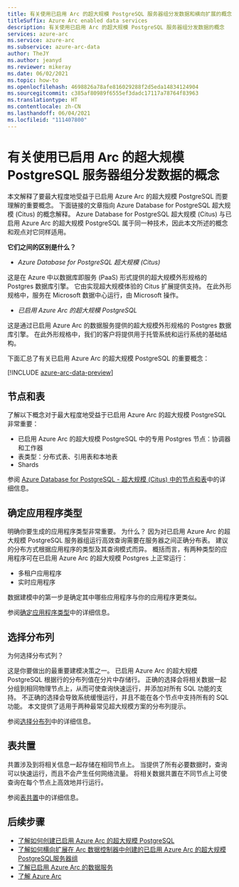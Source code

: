 ```yaml
---
title: 有关使用已启用 Arc 的超大规模 PostgreSQL 服务器组分发数据和横向扩展的概念
titleSuffix: Azure Arc enabled data services
description: 有关使用已启用 Arc 的超大规模 PostgreSQL 服务器组分发数据的概念
services: azure-arc
ms.service: azure-arc
ms.subservice: azure-arc-data
author: TheJY
ms.author: jeanyd
ms.reviewer: mikeray
ms.date: 06/02/2021
ms.topic: how-to
ms.openlocfilehash: 4698826a78afe816029288f2d5eda14834124904
ms.sourcegitcommit: c385af80989f6555ef3dadc17117a78764f83963
ms.translationtype: HT
ms.contentlocale: zh-CN
ms.lasthandoff: 06/04/2021
ms.locfileid: "111407800"
---
```

# <a name="concepts-for-distributing-data-with-arc-enabled-postgresql-hyperscale-server-group"></a>有关使用已启用 Arc 的超大规模 PostgreSQL 服务器组分发数据的概念

本文解释了要最大程度地受益于已启用 Azure Arc 的超大规模 PostgreSQL 而要理解的重要概念。
下面链接的文章指向 Azure Database for PostgreSQL 超大规模 (Citus) 的概念解释。 Azure Database for PostgreSQL 超大规模 (Citus) 与已启用 Azure Arc 的超大规模 PostgreSQL 属于同一种技术，因此本文所述的概念和观点对它同样适用。

**它们之间的区别是什么？**
- _Azure Database for PostgreSQL 超大规模 (Citus)_

这是在 Azure 中以数据库即服务 (PaaS) 形式提供的超大规模外形规格的 Postgres 数据库引擎。 它由实现超大规模体验的 Citus 扩展提供支持。 在此外形规格中，服务在 Microsoft 数据中心运行，由 Microsoft 操作。

- _已启用 Azure Arc 的超大规模 PostgreSQL_

这是通过已启用 Azure Arc 的数据服务提供的超大规模外形规格的 Postgres 数据库引擎。 在此外形规格中，我们的客户将提供用于托管系统和运行系统的基础结构。

下面汇总了有关已启用 Azure Arc 的超大规模 PostgreSQL 的重要概念：

[!INCLUDE [azure-arc-data-preview](../../../includes/azure-arc-data-preview.md)]

## <a name="nodes-and-tables"></a>节点和表
了解以下概念对于最大程度地受益于已启用 Azure Arc 的超大规模 PostgreSQL 非常重要：
- 已启用 Azure Arc 的超大规模 PostgreSQL 中的专用 Postgres 节点：协调器和工作器
- 表类型：分布式表、引用表和本地表
- Shards

参阅 [Azure Database for PostgreSQL - 超大规模 (Citus) 中的节点和表](../../postgresql/concepts-hyperscale-nodes.md)中的详细信息。 

## <a name="determine-the-application-type"></a>确定应用程序类型
明确你要生成的应用程序类型非常重要。 为什么？ 因为对已启用 Azure Arc 的超大规模 PostgreSQL 服务器组运行高效查询需要在服务器之间正确分布表。 建议的分布方式根据应用程序的类型及其查询模式而异。 概括而言，有两种类型的应用程序可在已启用 Azure Arc 的超大规模 Postgres 上正常运行：
- 多租户应用程序
- 实时应用程序

数据建模中的第一步是确定其中哪些应用程序与你的应用程序更类似。

参阅[确定应用程序类型](../../postgresql/concepts-hyperscale-app-type.md)中的详细信息。


## <a name="choose-a-distribution-column"></a>选择分布列
为何选择分布式列？

这是你要做出的最重要建模决策之一。 已启用 Azure Arc 的超大规模 PostgreSQL 根据行的分布列值在分片中存储行。 正确的选择会将相关数据一起分组到相同物理节点上，从而可使查询快速运行，并添加对所有 SQL 功能的支持。 不正确的选择会导致系统缓慢运行，并且不能在各个节点中支持所有的 SQL 功能。 本文提供了适用于两种最常见超大规模方案的分布列提示。

参阅[选择分布列](../../postgresql/concepts-hyperscale-choose-distribution-column.md)中的详细信息。


## <a name="table-colocation"></a>表共置

共置涉及到将相关信息一起存储在相同节点上。 当提供了所有必要数据时，查询可以快速运行，而且不会产生任何网络流量。 将相关数据共置在不同节点上可使查询在每个节点上高效地并行运行。

参阅[表共置](../../postgresql/concepts-hyperscale-colocation.md)中的详细信息。


## <a name="next-steps"></a>后续步骤
- [了解如何创建已启用 Azure Arc 的超大规模 PostgreSQL](create-postgresql-hyperscale-server-group.md)
- [了解如何横向扩展在 Arc 数据控制器中创建的已启用 Azure Arc 的超大规模 PostgreSQL服务器组](scale-out-in-postgresql-hyperscale-server-group.md)
- [了解已启用 Azure Arc 的数据服务](https://azure.microsoft.com/services/azure-arc/hybrid-data-services)
- [了解 Azure Arc](https://aka.ms/azurearc)

